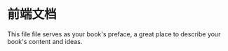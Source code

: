 # 前端文档

This file file serves as your book's preface, a great place to describe your book's content and ideas.

